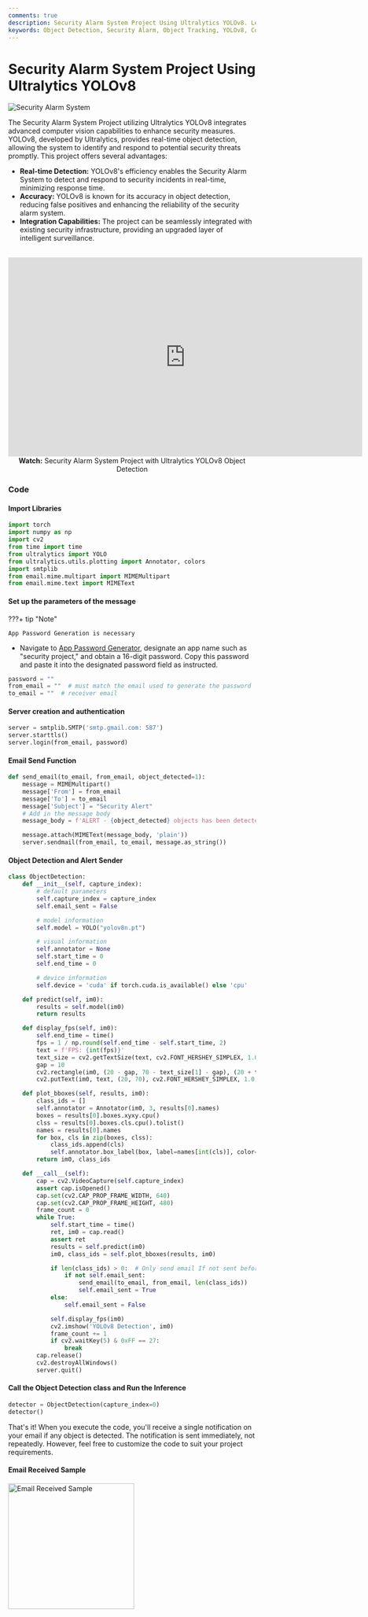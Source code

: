 ```yaml
---
comments: true
description: Security Alarm System Project Using Ultralytics YOLOv8. Learn How to implement a Security Alarm System Using ultralytics YOLOv8
keywords: Object Detection, Security Alarm, Object Tracking, YOLOv8, Computer Vision Projects
---
```


# Security Alarm System Project Using Ultralytics YOLOv8

<img src="https://github.com/RizwanMunawar/ultralytics/assets/62513924/f4e4a613-fb25-4bd0-9ec5-78352ddb62bd" alt="Security Alarm System">

The Security Alarm System Project utilizing Ultralytics YOLOv8 integrates advanced computer vision capabilities to enhance security measures. YOLOv8, developed by Ultralytics, provides real-time object detection, allowing the system to identify and respond to potential security threats promptly. This project offers several advantages:

- **Real-time Detection:** YOLOv8's efficiency enables the Security Alarm System to detect and respond to security incidents in real-time, minimizing response time.
- **Accuracy:** YOLOv8 is known for its accuracy in object detection, reducing false positives and enhancing the reliability of the security alarm system.
- **Integration Capabilities:** The project can be seamlessly integrated with existing security infrastructure, providing an upgraded layer of intelligent surveillance.

<p align="center">
  <br>
  <iframe width="720" height="405" src="https://www.youtube.com/embed/_1CmwUzoxY4"
    title="YouTube video player" frameborder="0"
    allow="accelerometer; autoplay; clipboard-write; encrypted-media; gyroscope; picture-in-picture; web-share"
    allowfullscreen>
  </iframe>
  <br>
  <strong>Watch:</strong> Security Alarm System Project with Ultralytics YOLOv8 Object Detection
</p>

### Code

#### Import Libraries

```python
import torch
import numpy as np
import cv2
from time import time
from ultralytics import YOLO
from ultralytics.utils.plotting import Annotator, colors
import smtplib
from email.mime.multipart import MIMEMultipart
from email.mime.text import MIMEText
```

#### Set up the parameters of the message

???+ tip "Note"

```
App Password Generation is necessary
```

- Navigate to [App Password Generator](https://myaccount.google.com/apppasswords), designate an app name such as "security project," and obtain a 16-digit password. Copy this password and paste it into the designated password field as instructed.

```python
password = ""
from_email = ""  # must match the email used to generate the password
to_email = ""  # receiver email
```

#### Server creation and authentication

```python
server = smtplib.SMTP('smtp.gmail.com: 587')
server.starttls()
server.login(from_email, password)
```

#### Email Send Function

```python
def send_email(to_email, from_email, object_detected=1):
    message = MIMEMultipart()
    message['From'] = from_email
    message['To'] = to_email
    message['Subject'] = "Security Alert"
    # Add in the message body
    message_body = f'ALERT - {object_detected} objects has been detected!!'

    message.attach(MIMEText(message_body, 'plain'))
    server.sendmail(from_email, to_email, message.as_string())
```

#### Object Detection and Alert Sender

```python
class ObjectDetection:
    def __init__(self, capture_index):
        # default parameters
        self.capture_index = capture_index
        self.email_sent = False

        # model information
        self.model = YOLO("yolov8n.pt")

        # visual information
        self.annotator = None
        self.start_time = 0
        self.end_time = 0

        # device information
        self.device = 'cuda' if torch.cuda.is_available() else 'cpu'

    def predict(self, im0):
        results = self.model(im0)
        return results

    def display_fps(self, im0):
        self.end_time = time()
        fps = 1 / np.round(self.end_time - self.start_time, 2)
        text = f'FPS: {int(fps)}'
        text_size = cv2.getTextSize(text, cv2.FONT_HERSHEY_SIMPLEX, 1.0, 2)[0]
        gap = 10
        cv2.rectangle(im0, (20 - gap, 70 - text_size[1] - gap), (20 + text_size[0] + gap, 70 + gap), (255, 255, 255), -1)
        cv2.putText(im0, text, (20, 70), cv2.FONT_HERSHEY_SIMPLEX, 1.0, (0, 0, 0), 2)

    def plot_bboxes(self, results, im0):
        class_ids = []
        self.annotator = Annotator(im0, 3, results[0].names)
        boxes = results[0].boxes.xyxy.cpu()
        clss = results[0].boxes.cls.cpu().tolist()
        names = results[0].names
        for box, cls in zip(boxes, clss):
            class_ids.append(cls)
            self.annotator.box_label(box, label=names[int(cls)], color=colors(int(cls), True))
        return im0, class_ids

    def __call__(self):
        cap = cv2.VideoCapture(self.capture_index)
        assert cap.isOpened()
        cap.set(cv2.CAP_PROP_FRAME_WIDTH, 640)
        cap.set(cv2.CAP_PROP_FRAME_HEIGHT, 480)
        frame_count = 0
        while True:
            self.start_time = time()
            ret, im0 = cap.read()
            assert ret
            results = self.predict(im0)
            im0, class_ids = self.plot_bboxes(results, im0)

            if len(class_ids) > 0:  # Only send email If not sent before
                if not self.email_sent:
                    send_email(to_email, from_email, len(class_ids))
                    self.email_sent = True
            else:
                self.email_sent = False

            self.display_fps(im0)
            cv2.imshow('YOLOv8 Detection', im0)
            frame_count += 1
            if cv2.waitKey(5) & 0xFF == 27:
                break
        cap.release()
        cv2.destroyAllWindows()
        server.quit()
```

#### Call the Object Detection class and Run the Inference

```python
detector = ObjectDetection(capture_index=0)
detector()
```

That's it! When you execute the code, you'll receive a single notification on your email if any object is detected. The notification is sent immediately, not repeatedly. However, feel free to customize the code to suit your project requirements.

#### Email Received Sample

<img width="256" src="https://github.com/RizwanMunawar/ultralytics/assets/62513924/db79ccc6-aabd-4566-a825-b34e679c90f9" alt="Email Received Sample">
